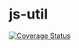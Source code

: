 # js-util

[![Coverage Status](https://coveralls.io/repos/github/kim5257app/js-util/badge.svg?branch=master)](https://coveralls.io/github/kim5257app/js-util?branch=master)